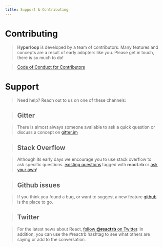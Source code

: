 ```yaml
---
title: Support & Contributing
---
```

# <span class="bigfirstletter">C</span>ontributing

> **Hyperloop** is developed by a team of contributors. Many features and concepts are a result of early adopters like you.  Please get in touch, there is so much to do!

> [Code of Conduct for Contributors](/code_of_conduct.html)

# <span class="bigfirstletter">S</span>upport

> Need help? Reach out to us on one of these channels:

> ## Gitter

> There is almost always someone available to ask a quick question or discuss a concept on [gitter.im](https://gitter.im/ruby-hyperloop/chat)

> ## Stack Overflow

> Although its early days we encourage you to use stack overflow to ask specific questions. [existing questions](http://stackoverflow.com/questions/tagged/react.rb) tagged with **react.rb** or [ask your own](http://stackoverflow.com/questions/ask?tags=react.rb)!

> ## Github issues

> If you think you found a bug, or want to suggest a new feature [github](https://github.com/ruby-hyperloop) is the place to go.

> ## Twitter

> For the latest news about React, [follow **@reactrb** on Twitter](https://twitter.com/reactrb). In addition, you can use the #reactrb hashtag to see what others are saying or add to the conversation.

> <div><a class="twitter-timeline" data-dnt="true" data-chrome="nofooter noheader transparent" href="https://twitter.com/search?q=reactrb" data-widget-id="671852842790055940"></a></div>
